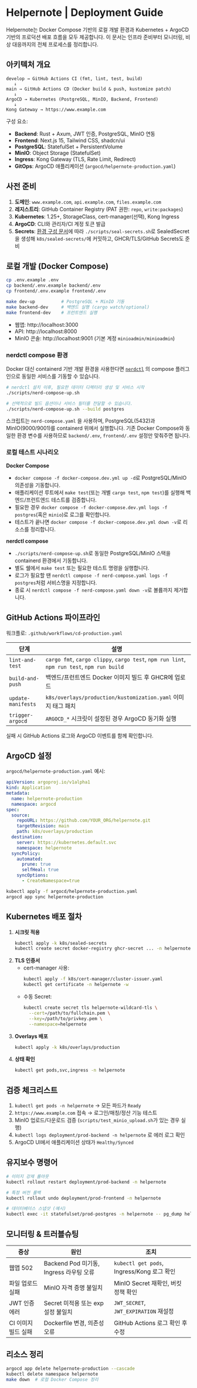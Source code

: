 # Helpernote | Deployment Guide

Helpernote는 Docker Compose 기반의 로컬 개발 환경과 Kubernetes + ArgoCD 기반의 프로덕션 배포 흐름을 모두 제공합니다. 이 문서는 인프라 준비부터 모니터링, 비상 대응까지의 전체 프로세스를 정리합니다.

## 아키텍처 개요

```
develop → GitHub Actions CI (fmt, lint, test, build)
   ↓
main → GitHub Actions CD (Docker build & push, kustomize patch)
   ↓
ArgoCD → Kubernetes (PostgreSQL, MinIO, Backend, Frontend)
   ↓
Kong Gateway → https://www.example.com
```

구성 요소:
- **Backend**: Rust + Axum, JWT 인증, PostgreSQL, MinIO 연동
- **Frontend**: Next.js 15, Tailwind CSS, shadcn/ui
- **PostgreSQL**: StatefulSet + PersistentVolume
- **MinIO**: Object Storage (StatefulSet)
- **Ingress**: Kong Gateway (TLS, Rate Limit, Redirect)
- **GitOps**: ArgoCD 애플리케이션 (`argocd/helpernote-production.yaml`)

## 사전 준비

1. **도메인**: `www.example.com`, `api.example.com`, `files.example.com`
2. **레지스트리**: GitHub Container Registry (PAT 권한: `repo`, `write:packages`)
3. **Kubernetes**: 1.25+, StorageClass, cert-manager(선택), Kong Ingress
4. **ArgoCD**: CLI와 관리자/CI 계정 토큰 발급
5. **Secrets**: [환경 구성 문서](./environment.md)에 따라 `./scripts/seal-secrets.sh`로 SealedSecret을 생성해 `k8s/sealed-secrets/`에 커밋하고, GHCR/TLS/GitHub Secrets도 준비

## 로컬 개발 (Docker Compose)

```bash
cp .env.example .env
cp backend/.env.example backend/.env
cp frontend/.env.example frontend/.env

make dev-up          # PostgreSQL + MinIO 기동
make backend-dev     # 백엔드 실행 (cargo watch/optional)
make frontend-dev    # 프런트엔드 실행
```

- 웹앱: http://localhost:3000  
- API: http://localhost:8000  
- MinIO 콘솔: http://localhost:9001 (기본 계정 `minioadmin/minioadmin`)

### nerdctl compose 환경

Docker 대신 containerd 기반 개발 환경을 사용한다면 [`nerdctl`](https://github.com/containerd/nerdctl) 의 compose 플러그인으로 동일한 서비스를 기동할 수 있습니다.

```bash
# nerdctl 설치 이후, 필요한 데이터 디렉터리 생성 및 서비스 시작
./scripts/nerd-compose-up.sh

# 선택적으로 빌드 옵션이나 서비스 필터를 전달할 수 있습니다.
./scripts/nerd-compose-up.sh --build postgres
```

스크립트는 `nerd-compose.yaml` 을 사용하며, PostgreSQL(5432)과 MinIO(9000/9001)를 containerd 위에서 실행합니다. 기존 Docker Compose와 동일한 환경 변수를 사용하므로 `backend/.env`, `frontend/.env` 설정만 맞춰주면 됩니다.

### 로컬 테스트 시나리오

**Docker Compose**
- `docker compose -f docker-compose.dev.yml up -d`로 PostgreSQL/MinIO 의존성을 기동합니다.
- 애플리케이션 루트에서 `make test`(또는 개별 `cargo test`, `npm test`)를 실행해 백엔드/프런트엔드 테스트를 검증합니다.
- 필요한 경우 `docker compose -f docker-compose.dev.yml logs -f postgres`(혹은 `minio`)로 로그를 확인합니다.
- 테스트가 끝나면 `docker compose -f docker-compose.dev.yml down -v`로 리소스를 정리합니다.

**nerdctl compose**
- `./scripts/nerd-compose-up.sh`로 동일한 PostgreSQL/MinIO 스택을 containerd 환경에서 기동합니다.
- 별도 쉘에서 `make test` 또는 필요한 테스트 명령을 실행합니다.
- 로그가 필요할 땐 `nerdctl compose -f nerd-compose.yaml logs -f postgres`처럼 서비스명을 지정합니다.
- 종료 시 `nerdctl compose -f nerd-compose.yaml down -v`로 볼륨까지 제거합니다.

## GitHub Actions 파이프라인

워크플로: `.github/workflows/cd-production.yaml`

| 단계 | 설명 |
| ---- | ---- |
| `lint-and-test` | `cargo fmt`, `cargo clippy`, `cargo test`, `npm run lint`, `npm run test`, `npm run build` |
| `build-and-push` | 백엔드/프런트엔드 Docker 이미지 빌드 후 GHCR에 업로드 |
| `update-manifests` | `k8s/overlays/production/kustomization.yaml` 이미지 태그 패치 |
| `trigger-argocd` | `ARGOCD_*` 시크릿이 설정된 경우 ArgoCD 동기화 실행 |

실패 시 GitHub Actions 로그와 ArgoCD 이벤트를 함께 확인합니다.

## ArgoCD 설정

`argocd/helpernote-production.yaml` 예시:
```yaml
apiVersion: argoproj.io/v1alpha1
kind: Application
metadata:
  name: helpernote-production
  namespace: argocd
spec:
  source:
    repoURL: https://github.com/YOUR_ORG/helpernote.git
    targetRevision: main
    path: k8s/overlays/production
  destination:
    server: https://kubernetes.default.svc
    namespace: helpernote
  syncPolicy:
    automated:
      prune: true
      selfHeal: true
    syncOptions:
      - CreateNamespace=true
```

```bash
kubectl apply -f argocd/helpernote-production.yaml
argocd app sync helpernote-production
```

## Kubernetes 배포 절차

1. **시크릿 적용**  
   ```bash
   kubectl apply -k k8s/sealed-secrets
   kubectl create secret docker-registry ghcr-secret ... -n helpernote
   ```
2. **TLS 인증서**
   - cert-manager 사용:
     ```bash
     kubectl apply -f k8s/cert-manager/cluster-issuer.yaml
     kubectl get certificate -n helpernote -w
     ```
   - 수동 Secret:
     ```bash
     kubectl create secret tls helpernote-wildcard-tls \
       --cert=/path/to/fullchain.pem \
       --key=/path/to/privkey.pem \
       --namespace=helpernote
     ```
3. **Overlays 배포**
   ```bash
   kubectl apply -k k8s/overlays/production
   ```
4. **상태 확인**
   ```bash
   kubectl get pods,svc,ingress -n helpernote
   ```

## 검증 체크리스트

1. `kubectl get pods -n helpernote` → 모든 파드가 `Ready`
2. `https://www.example.com` 접속 → 로그인/매칭/정산 기능 테스트
3. MinIO 업로드/다운로드 검증 (`scripts/test_minio_upload.sh`가 있는 경우 실행)
4. `kubectl logs deployment/prod-backend -n helpernote` 로 에러 로그 확인
5. ArgoCD UI에서 애플리케이션 상태가 `Healthy/Synced`

## 유지보수 명령어

```bash
# 이미지 강제 롤아웃
kubectl rollout restart deployment/prod-backend -n helpernote

# 특정 버전 롤백
kubectl rollout undo deployment/prod-frontend -n helpernote

# 데이터베이스 스냅샷 (예시)
kubectl exec -it statefulset/prod-postgres -n helpernote -- pg_dump helpernote > backup.sql
```

## 모니터링 & 트러블슈팅

| 증상 | 원인 | 조치 |
| ---- | ---- | ---- |
| 웹앱 502 | Backend Pod 미기동, Ingress 라우팅 오류 | `kubectl get pods`, Ingress/Kong 로그 확인 |
| 파일 업로드 실패 | MinIO 자격 증명 불일치 | MinIO Secret 재확인, 버킷 정책 확인 |
| JWT 인증 에러 | Secret 미적용 또는 exp 설정 불일치 | `JWT_SECRET`, `JWT_EXPIRATION` 재설정 |
| CI 이미지 빌드 실패 | Dockerfile 변경, 의존성 오류 | GitHub Actions 로그 확인 후 수정 |

## 리소스 정리

```bash
argocd app delete helpernote-production --cascade
kubectl delete namespace helpernote
make down  # 로컬 Docker Compose 정리
```
